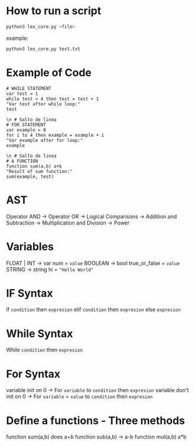 # How to run a script
```bash
python3 lex_core.py <file>
```
example:
```bash
python3 lex_core.py test.txt
```

# Example of Code
```
# WHILE STATEMENT
var test = 1
while test < 4 then test = test + 1
"Var test after while loop:"
test

\n # Salto de linea
# FOR STATEMENT
var example = 0
for i to 4 then example = example + i
"Var example after for loop:"
example

\n # Salto de linea
# A FUNCTION
function sum(a,b) a+b
"Result of sum function:"
sum(example, test)
```

# AST
Operator AND -> Operator OR -> Logical Comparisons -> Addition and Subtraction -> Multiplication and Division -> Power 

# Variables
FLOAT | INT -> var num = `value`
BOOLEAN -> bool true_or_false = `value`
STRING -> string hi = `"Hello World"`

# IF Syntax
If `condition` then `expresion` elif `condition` then `expresion` else `expresion`

# While Syntax
While `condition` then `expresion`

# For Syntax
variable init on 0 -> For `variable` to `condition` then `expresion` 
variable don't init on 0 -> For `variable` = `value` to `condition` then `expresion`

# Define a functions - Three methods
function sum(a,b) does a+b
function sub(a,b) -> a-b
function mul(a,b) a*b